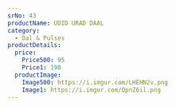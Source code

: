 ```yaml
---
srNo: 43
productName: UDID URAD DAAL
category:
  - Dal & Pulses
productDetails:
  price:
    Price500: 95
    Price1: 190
  productImage:
    Image500: https://i.imgur.com/LHEHN2v.png
    Image1: https://i.imgur.com/QpnZ6il.png
---
```


